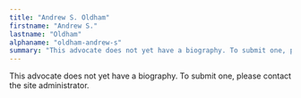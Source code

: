 ```yaml
---
title: "Andrew S. Oldham"
firstname: "Andrew S."
lastname: "Oldham"
alphaname: "oldham-andrew-s"
summary: "This advocate does not yet have a biography. To submit one, please contact the site administrator."
---
```

This advocate does not yet have a biography. To submit one, please contact the site administrator.

